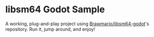 # libsm64 Godot Sample

A working, plug-and-play project using [Brawmario/libsm64-godot](https://github.com/Brawmario/libsm64-godot)'s repository. Run it, jump around, and enjoy!

